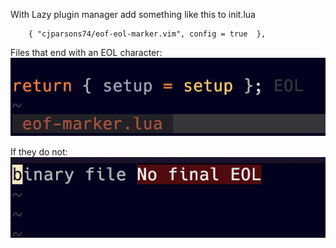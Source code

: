 With Lazy plugin manager add something like this to init.lua

```
    { "cjparsons74/eof-eol-marker.vim", config = true  },
```

Files that end with an EOL character:
![With eol](https://github.com/cjparsons74/eof-eol-marker.vim/blob/main/static/eol.png?raw=true)

If they do not:
![Without eol](https://github.com/cjparsons74/eof-eol-marker.vim/blob/main/static/noeol.png?raw=true)
